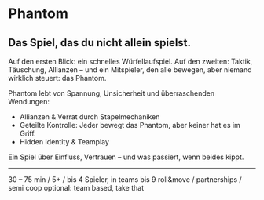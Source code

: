 # Phantom

## Das Spiel, das du nicht allein spielst.

Auf den ersten Blick: ein schnelles Würfellaufspiel. Auf den zweiten: Taktik, Täuschung, Allianzen – und ein Mitspieler, den alle bewegen, aber niemand wirklich steuert: das Phantom.

Phantom lebt von Spannung, Unsicherheit und überraschenden Wendungen:

-   Allianzen & Verrat durch Stapelmechaniken
-   Geteilte Kontrolle: Jeder bewegt das Phantom, aber keiner hat es im Griff.
-   Hidden Identity & Teamplay

Ein Spiel über Einfluss, Vertrauen – und was passiert, wenn beides kippt.

---

30 – 75 min / 5+ / bis 4 Spieler, in teams bis 9
roll&move / partnerships / semi coop
optional: team based, take that